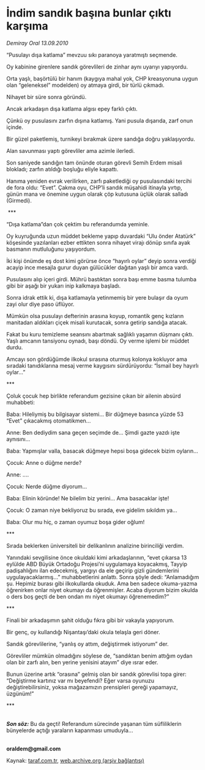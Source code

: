 # İndim sandık başına bunlar çıktı karşıma

*Demiray Oral 13.09.2010*

<div class="yazi"><p>“Pusulayı dışa katlama” mevzuu sıkı paranoya yaratmıştı seçmende.</p>
<p>Oy kabinine girenlere sandık görevlileri de zinhar aynı uyarıyı yapıyordu.</p>
<p>Orta yaşlı, başörtülü bir hanım (kaygıya mahal yok, CHP kreasyonuna uygun olan “geleneksel” modelden) oy atmaya girdi, bir türlü çıkmadı.</p>
<p>Nihayet bir süre sonra göründü.</p>
<p>Ancak arkadaşın dışa katlama algısı epey farklı çıktı.</p>
<p>Çünkü oy pusulasını zarfın dışına katlamış. Yani pusula dışarıda, zarf onun içinde.</p>
<p>Bir güzel paketlemiş, turnikeyi bırakmak üzere sandığa doğru yaklaşıyordu.</p>
<p>Alan savunması yaptı görevliler ama azimle ilerledi. </p>
<p>Son saniyede sandığın tam önünde oturan görevli Semih Erdem misali blokladı; zarfın atıldığı boşluğu eliyle kapattı.</p>
<p>Hanıma yeniden evrak verilirken, zarfı paketlediği oy pusulasındaki tercihi de fora oldu: “Evet”. Çakma oyu, CHP’li sandık müşahidi itinayla yırtıp, günün mana ve önemine uygun olarak çöp kutusuna üçlük olarak salladı (Girmedi).</p>
<p> ***</p>
<p>“Dışa katlama”dan çok çektim bu referandumda yeminle.</p>
<p>Oy kuyruğunda uzun müddet bekleme yapıp duvardaki “Ulu önder Atatürk” köşesinde yazılanları ezber ettikten sonra nihayet virajı dönüp sınıfa ayak basmanın mutluluğunu yaşıyordum.</p>
<p>İki kişi önümde eş dost kimi görürse önce “hayırlı oylar” deyip sonra verdiği acayip ince mesajla gurur duyan gülücükler dağıtan yaşlı bir amca vardı.</p>
<p>Pusulasını alıp içeri girdi. Mührü bastıktan sonra başı emme basma tulumba gibi bir aşağı bir yukarı inip kalkmaya başladı.</p>
<p>Sonra idrak ettik ki, dışa katlamayla yetinmemiş bir yere bulaşır da oyum zayi olur diye paso üflüyor.</p>
<p>Mümkün olsa pusulayı defterinin arasına koyup, romantik genç kızların manitadan aldıkları çiçek misali kurutacak, sonra getirip sandığa atacak.</p>
<p>Fakat bu kuru temizleme seansını abartmak sağlıklı yaşamın düşmanı çıktı. Yaşlı amcanın tansiyonu oynadı, başı döndü. Oy verme işlemi bir müddet durdu.</p>
<p>Amcayı son gördüğümde ilkokul sırasına oturmuş kolonya kokluyor ama sıradaki tanıdıklarına mesaj verme kaygısını sürdürüyordu: “İsmail bey hayırlı oylar...”</p>
<p>***</p>
<p>Çoluk çocuk hep birlikte referandum gezisine çıkan bir ailenin absürd muhabbeti:</p>
<p>Baba: Hileliymiş bu bilgisayar sistemi... Bir düğmeye basınca yüzde 53 “Evet” çıkacakmış otomatikmen...</p>
<p>Anne: Ben dediydim sana geçen seçimde de... Şimdi gazte yazdı işte aynısını... </p>
<p>Baba: Yapmışlar valla, basacak düğmeye hepsi boşa gidecek bizim oyların...</p>
<p>Çocuk: Anne o düğme nerde?</p>
<p>Anne: ....</p>
<p>Çocuk: Nerde düğme diyorum...</p>
<p>Baba: Elinin köründe! Ne bilelim biz yerini... Ama basacaklar işte!</p>
<p>Çocuk: O zaman niye bekliyoruz bu sırada, eve gidelim sıkıldım ya...</p>
<p>Baba: Olur mu hiç, o zaman oyumuz boşa gider oğlum!</p>
<p>***</p>
<p>Sırada beklerken üniversiteli bir delikanlının analizine birinciliği verdim.</p>
<p>Yanındaki sevgilisine önce okuldaki kimi arkadaşlarının, “evet çıkarsa 13 eylülde ABD Büyük Ortadoğu Projesi’ni uygulamaya koyacakmış, Tayyip padişahlığını ilan edecekmiş, yargıyı da ele geçirip gizli gündemlerini uygulayacaklarmış...” muhabbetlerini anlattı. Sonra şöyle dedi: “Anlamadığım şu. Hepimiz burası gibi ilkokullarda okuduk. Ama ben sadece okuma-yazma öğrenirken onlar niyet okumayı da öğrenmişler. Acaba diyorum bizim okulda o ders boş geçti de ben ondan mı niyet okumayı öğrenemedim?”</p>
<p>***</p>
<p>Finali bir arkadaşımın şahit olduğu fıkra gibi bir vakayla yapıyorum.</p>
<p>Bir genç, oy kullandığı Nişantaşı’daki okula telaşla geri döner.</p>
<p>Sandık görevlilerine, “yanlış oy attım, değiştirmek istiyorum” der.</p>
<p>Görevliler mümkün olmadığını söylese de, “sandıktan benim attığım oydan olan bir zarfı alın, ben yerine yenisini atayım” diye ısrar eder.</p>
<p>Bunun üzerine artık “orasına” gelmiş olan bir sandık görevlisi topa girer: “Değiştirme kartınız var mı beyefendi? Eğer varsa oyunuzu değiştirebilirsiniz, yoksa mağazamızın prensipleri gereği yapamayız, üzgünüm!”</p>
<p>***</p>
<p><b><i><br/>Son söz:</i></b> Bu da geçti! Referandum sürecinde yaşanan tüm süfliliklerin bünyelerde açtığı yaraların kapanması umuduyla...</p>
<p><b><br/>oraldem@gmail.com</b></p></div>

Kaynak: [taraf.com.tr](http://www.taraf.com.tr:80/demiray-oral/makale-indim-sandik-basina-bunlar-cikti-karsima.htm), [web.archive.org (arşiv bağlantısı)](http://web.archive.org/web/20100915034649/http://www.taraf.com.tr:80/demiray-oral/makale-indim-sandik-basina-bunlar-cikti-karsima.htm)
